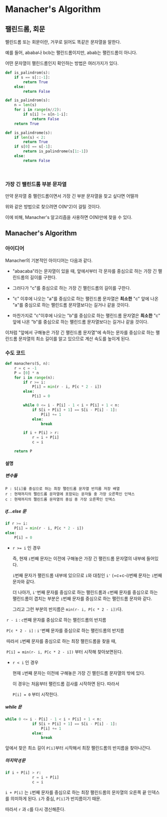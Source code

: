 # Manacher's Algorithm

## 팰린드롬, 회문

팰린드롬 또는 회문이란, 거꾸로 읽어도 똑같은 문자열을 말한다.

예를 들어, ababa나 bcb는 팰린드롬이지만, abab는 팰린드롬이 아니다.

어떤 문자열이 팰린드롬인지 확인하는 방법은 여러가지가 있다.

```python
def is_palindrom(s):
    if s == s[::-1]:
        return True
   	else:
        return False
```

```python
def is_palindrom(s):
    n = len(s)
    for i in range(n//2):
        if s[i] != s[n-1-i]:
            return False
    return True
```

```python
def is_palindrome(s):
    if len(s) < 2:
        return True
    if s[0] == s[-1]:
        return is_palindrome(s[1:-1])
    else:
        return False
```



<br/>

### 가장 긴 팰린드롬 부분 문자열

만약 문자열 중 팰린드롬이면서 가장 긴 부분 문자열을 찾고 싶다면 어떨까

위와 같은 방법으로 찾으려면 O(N^2)이 걸릴 것이다.

이에 비해, Manacher's 알고리즘을 사용하면 O(N)만에 찾을 수 있다.



## Manacher's Algorithm

### 아이디어

Manacher의 기본적인 아이디어는 다음과 같다.

- "abacaba"라는 문자열이 있을 때, 앞에서부터 각 문자를 중심으로 하는 가장 긴 팰린드롬의 길이를 구한다.
- 그러다가 "c"를 중심으로 하는 가장 긴 팰린드롬의 길이를 구한다.

- "c" 이후에 나오는 "a"를 중심으로 하는 팰린드롬 문자열은 **최소한** "c" 앞에 나온 "a"를 중심으로 하는 팰린드롬 문자열보다는 길거나 같을 것이다.

- 마찬가지로 "c"이후에 나오는 "b"를 중심으로 하는 팰린드롬 문자열은  **최소한** "c" 앞에 나온 "b"를 중심으로 하는 팰린드롬 문자열보다는 길거나 같을 것이다.

이처럼 "앞에서 구해놓은 가장 긴 팰린드롬 문자열"에 속하는 문자를 중심으로 하는 팰린드롬 문자열의 최소 길이를 알고 있으므로 계산 속도를 높이게 된다.

### 수도 코드

```python
def manachers(S, n):
    r = c = -1
    P = [0] * n
    for i in range(n):
        if r >= i:
            P[i] = min(r - i, P[c * 2 - i])
        else:
            P[i] = 0

        while 0 <= i - P[i] - 1 < i + P[i] + 1 < n:
            if S[i + P[i] + 1] == S[i - P[i] - 1]:
                P[i] += 1
            else:
                break

        if i + P[i] > r:
            r = i + P[i]
            c = i

    return P
```

#### 설명

##### 변수들

```
P : S[i]를 중심으로 하는 최장 팰린드롬 문자열 반지름 저장 배열
r : 현재까지의 팰린드롬 문자열에 포함되는 문자들 중 가장 오른쪽인 인덱스
c : 현재까지의 팰린드롬 문자열의 중심 중 가장 오른쪽인 인덱스
```



##### if...else 문

```python
if r >= i:
	P[i] = min(r - i, P[c * 2 - i])
else:
    P[i] = 0
```

- `r >= i` 인 경우

  즉, 현재 `i`번째 문자는 이전에 구해놓은 가장 긴 팰린드롬 문자열의 내부에 들어있다.

  `i`번째 문자가 팰린드롬 내부에 있으므로 `i`와 대칭인 `i'` (=c+c-i)번째 문자는 `i`번째 문자와 같다.

  더 나아가, `i'`번째 문자를 중심으로 하는 팰린드롬과 `c`번째 문자를 중심으로 하는 팰린드롬이 겹치는 부분은 `i`번째 문자를 중심으로 하는 팰린드롬 문자와 같다.

  그리고 그런 부분의 반지름은 `min(r- i, P[c * 2 - i])`다.



​		`r - i` : `c`번째 문자를 중심으로 하는 팰린드롬의 반지름

​		`P[c * 2 - i]`  : `i'`번째 문자를 중심으로 하는 팰린드롬의 반지름



​	따라서 `i`번째 문자를 중심으로 하는 최장 팰린드롬을 찾을 때,

​	`P[i] = min(r- i, P[c * 2 - i])` 부터 시작해 찾아보면된다.



- `r < i` 인 경우

  현재 `i`번째 문자는 이전에 구해놓은 가장 긴 팰린드롬 문자열의 밖에 있다.

  이 경우는 처음부터 팰린드롬 검사를 시작하면 된다. 따라서

  `P[i] = 0` 부터 시작한다.



##### while 문

```python
while 0 <= i - P[i] - 1 < i + P[i] + 1 < n:
            if S[i + P[i] + 1] == S[i - P[i] - 1]:
                P[i] += 1
            else:
                break
```



앞에서 찾은 최소 길이 `P[i]`부터 시작해서 최장 팰린드롬의 반지름을 찾아나간다.



##### 마지막 if문

```python
if i + P[i] > r:
            r = i + P[i]
            c = i
```

`i + P[i]` 는 `i`번째 문자를 중심으로 하는 최장 팰린드롬의 문자열의 오른쪽 끝 인덱스를 의미하게 된다. `i`가 중심, `P[i]`가 반지름이기 때문.

따라서 `r` 과 `c`를 다시 갱신해준다.

